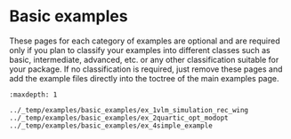 # Basic examples

These pages for each category of examples are optional 
and are required only if you plan to classify your examples
into different classes such as basic, intermediate, advanced, etc.
or any other classification suitable for your package.
If no classification is required, just remove these pages
and add the example files directly into the toctree of the main
examples page.

```{toctree}
:maxdepth: 1

../_temp/examples/basic_examples/ex_1vlm_simulation_rec_wing
../_temp/examples/basic_examples/ex_2quartic_opt_modopt
../_temp/examples/basic_examples/ex_4simple_example
```